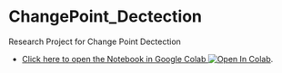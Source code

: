 # ChangePoint_Dectection

Research Project for Change Point Dectection

- [Click here to open the Notebook in Google Colab ![Open In Colab](https://colab.research.google.com/assets/colab-badge.svg)](https://colab.research.google.com/github/amaaradji/ChangePoint_Dectection/blob/main/LM4Change_Point_Detect.ipynb). 
